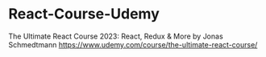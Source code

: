 # React-Course-Udemy
The Ultimate React Course 2023: React, Redux &amp; More by Jonas Schmedtmann
https://www.udemy.com/course/the-ultimate-react-course/
